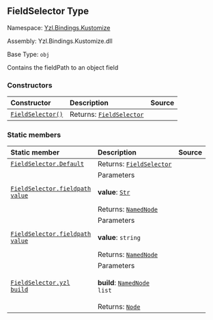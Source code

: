 ## FieldSelector Type

Namespace: [Yzl.Bindings.Kustomize](https://queil.github.io/yzl/reference/yzl-bindings-kustomize)

Assembly: Yzl.Bindings.Kustomize.dll

Base Type: <code>obj</code>

Contains the fieldPath to an object field

### Constructors

Constructor | Description | Source
:--- | :--- | :---:
[<code><span>FieldSelector<span>()</span></span></code>](#(+.ctor+)) | Returns: <code><a href="https://queil.github.io/yzl/reference/yzl-bindings-kustomize-fieldselector">FieldSelector</a></code><br /> | &#32;


### Static members

Static member | Description | Source
:--- | :--- | :---:
[<code><span>FieldSelector.Default</span></code>](#Default) | Returns: <code><a href="https://queil.github.io/yzl/reference/yzl-bindings-kustomize-fieldselector">FieldSelector</a></code><br /> | &#32;
[<code><span>FieldSelector.fieldpath&#32;<span>value</span></span></code>](#fieldpath) | Parameters<br /><br />**value**: <code><a href="https://queil.github.io/yzl/reference/yzl-core-yzl-str">Str</a></code><br /><br />Returns: <code><a href="https://queil.github.io/yzl/reference/yzl-core-yzl-namednode">NamedNode</a></code><br /> | &#32;
[<code><span>FieldSelector.fieldpath&#32;<span>value</span></span></code>](#fieldpath) | Parameters<br /><br />**value**: <code>string</code><br /><br />Returns: <code><a href="https://queil.github.io/yzl/reference/yzl-core-yzl-namednode">NamedNode</a></code><br /> | &#32;
[<code><span>FieldSelector.yzl&#32;<span>build</span></span></code>](#yzl) | Parameters<br /><br />**build**: <code><span><a href="https://queil.github.io/yzl/reference/yzl-core-yzl-namednode">NamedNode</a>&#32;list</span></code><br /><br />Returns: <code><a href="https://queil.github.io/yzl/reference/yzl-core-yzl-node">Node</a></code><br /> | &#32;




